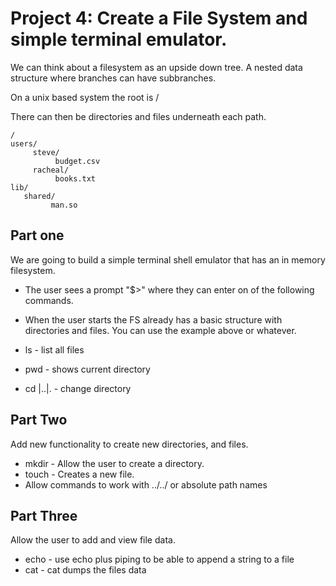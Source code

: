 # Project 4: Create a File System and simple terminal emulator.

We can think about a filesystem as an upside down tree. A nested data structure where branches
can have subbranches.

On a unix based system the root is /

There can then be directories and files underneath each path.

```
/
users/
     steve/
          budget.csv
     racheal/
          books.txt
lib/
   shared/
         man.so

```

## Part one

We are going to build a simple terminal shell emulator that has an in memory filesystem.

* The user sees a prompt "$>" where they can enter on of the following commands.

* When the user starts the FS already has a basic structure with directories and files. You can
use the example above or whatever. 

* ls - list all files
* pwd - shows current directory
* cd <name>|..|. - change directory



## Part Two

Add new functionality to create new directories, and files.

* mkdir - Allow the user to create a directory.
* touch - Creates a new file.
* Allow commands to work with ../../<name> or absolute path names

## Part Three

Allow the user to add and view file data.

* echo - use echo plus piping to be able to append a string to a file
* cat - cat dumps the files data
